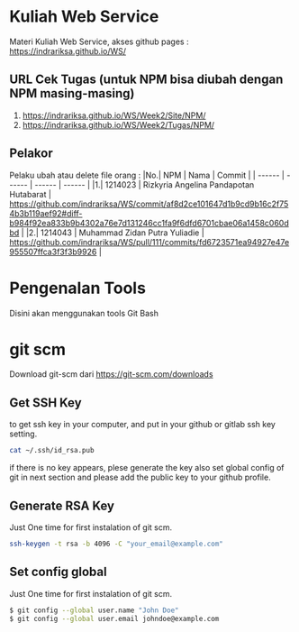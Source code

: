 # Kuliah Web Service
Materi Kuliah Web Service, akses github pages : https://indrariksa.github.io/WS/

## URL Cek Tugas (untuk NPM bisa diubah dengan NPM masing-masing)
1. https://indrariksa.github.io/WS/Week2/Site/NPM/
2. https://indrariksa.github.io/WS/Week2/Tugas/NPM/

## Pelakor
Pelaku ubah atau delete file orang :
|No.| NPM      | Nama | Commit |
| ------ | ------ | ------ | ------ |
|1.| 1214023 | Rizkyria Angelina Pandapotan Hutabarat | https://github.com/indrariksa/WS/commit/af8d2ce101647d1b9cd9b16c2f754b3b119aef92#diff-b984f92ea833b9b4302a76e7d131246cc1fa9f6dfd6701cbae06a1458c060dbd |
|2.| 1214043 | Muhammad Zidan Putra Yuliadie | https://github.com/indrariksa/WS/pull/111/commits/fd6723571ea94927e47e955507ffca3f3f3b9926 |

# Pengenalan Tools
Disini akan menggunakan tools Git Bash

# git scm
Download git-scm dari https://git-scm.com/downloads

## Get SSH Key 
to get ssh key in your computer, and put in your github or gitlab ssh key setting.

```sh
cat ~/.ssh/id_rsa.pub
```
if there is no key appears, plese generate the key also set global config of git in next section and please add the public key to your github profile.

## Generate RSA Key
Just One time for first instalation of git scm.
```sh
ssh-keygen -t rsa -b 4096 -C "your_email@example.com"
```

## Set config global
Just One time for first instalation of git scm.

```sh
$ git config --global user.name "John Doe"
$ git config --global user.email johndoe@example.com
```



